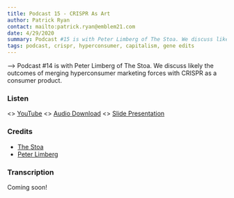 ```yaml
---
title: Podcast 15 - CRISPR As Art
author: Patrick Ryan
contact: mailto:patrick.ryan@emblem21.com
date: 4/29/2020
summary: Podcast #15 is with Peter Limberg of The Stoa. We discuss likely the outcomes of merging hyperconsumer marketing forces with CRISPR as a consumer product.
tags: podcast, crispr, hyperconsumer, capitalism, gene edits
---
```

--> Podcast #14 is with Peter Limberg of The Stoa. We discuss likely the outcomes of merging hyperconsumer marketing forces with CRISPR as a consumer product.

### Listen

<> [YouTube](https://www.youtube.com/watch?v=NwaM1mmu1GU&list=PLoZ5e3aD_LuR5BebduVA8tsXKppHDr_Vu&index=3)
<> [Audio Download](https://mega.nz/file/Go8WFCoB#gBmWTvKpoyNvN1TrqHlBj6kr6xEcUs2bUzGtDUQdYh4)
<> [Slide Presentation](https://docs.google.com/presentation/d/13LEOJUbT7uI7UmK-vId7vWZR8rhPmebkDGijp5XanfM/edit?usp=sharing)

### Credits

* [The Stoa](https://thestoa.ca/)
* [Peter Limberg](https://twitter.com/peternlimberg)

### Transcription

Coming soon!